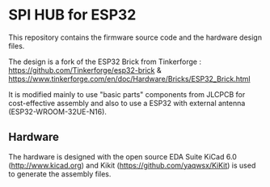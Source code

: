 SPI HUB for ESP32
=================
This repository contains the firmware source code and the hardware design
files.

The design is a fork of the ESP32 Brick from Tinkerforge : https://github.com/Tinkerforge/esp32-brick & https://www.tinkerforge.com/en/doc/Hardware/Bricks/ESP32_Brick.html

It is modified mainly to use "basic parts" components from JLCPCB for cost-effective assembly and also to use a ESP32 with external antenna (ESP32-WROOM-32UE-N16).

Hardware
--------

The hardware is designed with the open source EDA Suite KiCad 6.0 (http://www.kicad.org) and Kikit (https://github.com/yaqwsx/KiKit) is used to generate the assembly files.
